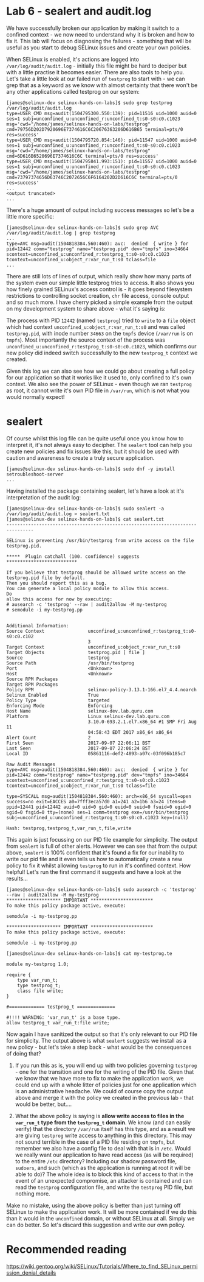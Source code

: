 # Lab 6 - sealert and audit.log

We have successfully broken our application by making it switch to a confined context - we now need to understand why it is broken and how to fix it. This lab will focus on diagnosing the failures - something that will be useful as you start to debug SELinux issues and create your own policies.

When SELinux is enabled, it's actions are logged into `/var/log/audit/audit.log` - initially this file might be hard to deciper but with a little practise it becomes easier. There are also tools to help you. Let's take a little look at our failed run of `testprog` to start with - we can grep that as a keyword as we know with almost certainty that there won't be any other applications called testprog on our system:

```
[james@selinux-dev selinux-hands-on-labs]$ sudo grep testprog /var/log/audit/audit.log
type=USER_CMD msg=audit(1504795300.550:139): pid=11516 uid=1000 auid=0 ses=1 subj=unconfined_u:unconfined_r:unconfined_t:s0-s0:c0.c1023 msg='cwd="/home/james/selinux-hands-on-labs/testprog" cmd=79756D202D7920696E7374616C6C20676363206D616B65 terminal=pts/0 res=success'
type=USER_CMD msg=audit(1504795720.854:146): pid=11547 uid=1000 auid=0 ses=1 subj=unconfined_u:unconfined_r:unconfined_t:s0-s0:c0.c1023 msg='cwd="/home/james/selinux-hands-on-labs/testprog" cmd=6D616B6520696E7374616C6C terminal=pts/0 res=success'
type=USER_CMD msg=audit(1504795841.993:151): pid=11557 uid=1000 auid=0 ses=1 subj=unconfined_u:unconfined_r:unconfined_t:s0-s0:c0.c1023 msg='cwd="/home/james/selinux-hands-on-labs/testprog" cmd=73797374656D63746C2072656C6F6164202D2D616C6C terminal=pts/0 res=success'
...
<output truncated>
...
```

There's a huge amount of output including success messages so let's be a little more specific:

```
[james@selinux-dev selinux-hands-on-labs]$ sudo grep AVC /var/log/audit/audit.log | grep testprog
...
type=AVC msg=audit(1504818384.560:460): avc:  denied  { write } for  pid=12442 comm="testprog" name="testprog.pid" dev="tmpfs" ino=34664 scontext=unconfined_u:unconfined_r:testprog_t:s0-s0:c0.c1023 tcontext=unconfined_u:object_r:var_run_t:s0 tclass=file
...
```

There are still lots of lines of output, which really show how many parts of the system even our simple little testprog tries to access. It also shows you how finely grained SELinux's access control is - it goes beyond filesystem restrictions to controlling socket creation, `chr` file access, console output and so much more. I have cherry picked a simple example from the output on my development system to share above - what it's saying is:

The process with PID `12442` (named `testprog`) tried to `write` to a `file` object which had context `unconfined_u:object_r:var_run_t:s0` and was called `testprog.pid`, with inode number `34663` on the `tmpfs` device (`/var/run` is on `tmpfs`). Most importantly the source context of the process was `unconfined_u:unconfined_r:testprog_t:s0-s0:c0.c1023`, which confirms our new policy did indeed switch successfully to the new `testprog_t` context we created.

Given this log we can also see how we could go about creating a full policy for our application so that it works like it used to, only confined to it's own context. We also see the power of SELinux - even though we ran `testprog` as root, it cannot write it's own PID file in `/var/run`, which is not what you would normally expect!

# sealert

Of course whilst this log file can be quite useful once you know how to interpret it, it's not always easy to decipher. The `sealert` tool can help you create new policies and fix issues like this, but it should be used with caution and awareness to create a truly secure application. 

```
[james@selinux-dev selinux-hands-on-labs]$ sudo dnf -y install setroubleshoot-server
...
```

Having installed the package containing sealert, let's have a look at it's interpretation of the audit log:

```
[james@selinux-dev selinux-hands-on-labs]$ sudo sealert -a /var/log/audit/audit.log > sealert.txt
[james@selinux-dev selinux-hands-on-labs]$ cat sealert.txt
--------------------------------------------------------------------------------

SELinux is preventing /usr/bin/testprog from write access on the file testprog.pid.

*****  Plugin catchall (100. confidence) suggests   **************************

If you believe that testprog should be allowed write access on the testprog.pid file by default.
Then you should report this as a bug.
You can generate a local policy module to allow this access.
Do
allow this access for now by executing:
# ausearch -c 'testprog' --raw | audit2allow -M my-testprog
# semodule -i my-testprog.pp


Additional Information:
Source Context                unconfined_u:unconfined_r:testprog_t:s0-s0:c0.c102
                              3
Target Context                unconfined_u:object_r:var_run_t:s0
Target Objects                testprog.pid [ file ]
Source                        testprog
Source Path                   /usr/bin/testprog
Port                          <Unknown>
Host                          <Unknown>
Source RPM Packages
Target RPM Packages
Policy RPM                    selinux-policy-3.13.1-166.el7_4.4.noarch
Selinux Enabled               True
Policy Type                   targeted
Enforcing Mode                Enforcing
Host Name                     selinux-dev.lab.quru.com
Platform                      Linux selinux-dev.lab.quru.com
                              3.10.0-693.2.1.el7.x86_64 #1 SMP Fri Aug 11
                              04:58:43 EDT 2017 x86_64 x86_64
Alert Count                   2
First Seen                    2017-09-07 22:06:11 BST
Last Seen                     2017-09-07 22:06:24 BST
Local ID                      05861116-def2-4893-a07c-03f096b185c7

Raw Audit Messages
type=AVC msg=audit(1504818384.560:460): avc:  denied  { write } for  pid=12442 comm="testprog" name="testprog.pid" dev="tmpfs" ino=34664 scontext=unconfined_u:unconfined_r:testprog_t:s0-s0:c0.c1023 tcontext=unconfined_u:object_r:var_run_t:s0 tclass=file

type=SYSCALL msg=audit(1504818384.560:460): arch=x86_64 syscall=open success=no exit=EACCES a0=7fff3eca57d0 a1=241 a2=1b6 a3=24 items=0 ppid=12441 pid=12442 auid=0 uid=0 gid=0 euid=0 suid=0 fsuid=0 egid=0 sgid=0 fsgid=0 tty=(none) ses=1 comm=testprog exe=/usr/bin/testprog subj=unconfined_u:unconfined_r:testprog_t:s0-s0:c0.c1023 key=(null)

Hash: testprog,testprog_t,var_run_t,file,write
```

This again is just focussing on our PID file example for simplicity. The output from `sealert` is full of other alerts. However we can see that from the output above, `sealert` is 100% confident that it's found a fix for our inability to write our pid file and it even tells us how to automatically create a new policy to fix it whilst allowing `testprog` to run in it's confined context. How helpful! Let's run the first command it suggests and have a look at the results...

```
[james@selinux-dev selinux-hands-on-labs]$ sudo ausearch -c 'testprog' --raw | audit2allow -M my-testprog
******************** IMPORTANT ***********************
To make this policy package active, execute:

semodule -i my-testprog.pp

******************** IMPORTANT ***********************
To make this policy package active, execute:

semodule -i my-testprog.pp

[james@selinux-dev selinux-hands-on-labs]$ cat my-testprog.te

module my-testprog 1.0;

require {
	type var_run_t;
	type testprog_t;
	class file write;
}

#============= testprog_t ==============

#!!!! WARNING: 'var_run_t' is a base type.
allow testprog_t var_run_t:file write;

```

Now again I have sanitized the output so that it's only relevant to our PID file for simplicity. The output above is what `sealert` suggests we install as a new policy - but let's take a step back - what would be the consequences of doing that?

1. If you run this as is, you will end up with two policies governing `testprog` - one for the transition and one for the writing of the PID file. Given that we know that we have more to fix to make the application work, we could end up with a whole litter of policies just for one application which is an administrative headache. We could of course copy the output above and merge it with the policy we created in the previous lab - that would be better, but....

2. What the above policy is saying is **allow write access to files in the `var_run_t` type from the `testprog_t` domain**. We know (and can easily verify) that the directory `/var/run` itself has this type, and as a result we are giving `testprog` write access to anything in this directory. This may not sound terrible in the case of a PID file residing on `tmpfs`, but remember we also have a config file to deal with that is in `/etc`. Would we really want our application to have read access (as will be required) to the entire `/etc` directory? Including our shadow password file, `sudoers`, and such (which as the application is running at root it will be able to do)? The whole idea is to block this kind of access to that in the event of an unexpected compromise, an attacker is contained and can read the `testprog` configuration file, and write the `testprog` PID file, but nothing more.

Make no mistake, using the above policy is better than just turning off SELinux to make the application work. It will be more contained if we do this than it would in the `unconfined` domain, or without SELinux at all. Simply we can do better. So let's discard this suggestion and write our own policy.

# Recommended reading

https://wiki.gentoo.org/wiki/SELinux/Tutorials/Where_to_find_SELinux_permission_denial_details

